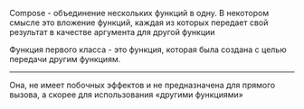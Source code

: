 Compose - объединение нескольких функций в одну. В некотором смысле это вложение функций, каждая из которых передает свой результат в качестве аргумента для другой функции

Функция первого класса - это функция, которая была создана с целью передачи другим функциям.

-------------------------------

Она, не имеет побочных эффектов и не предназначена для прямого вызова, а скорее для использования «другими функциями»